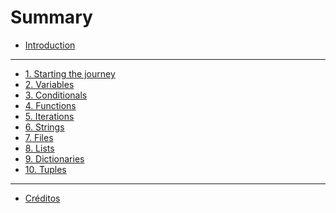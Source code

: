 # Summary

- [Introduction](README.md)
___

- [1. Starting the journey](01-intro.md)
- [2. Variables](02-variables.md)
- [3. Conditionals](03-conditional.md)
- [4. Functions](04-functions.md)
- [5. Iterations](05-iterations.md)
- [6. Strings](06-strings.md)
- [7. Files](07-files.md)
- [8. Lists](08-lists.md)
- [9. Dictionaries](09-dictionaries.md)
- [10. Tuples](10-tuples.md)

<!--
- [11. Regex](11-regex.md)
- [12. Networked Programs](12-network.md)
- [13. Python and Web Services](13-web.md)
- [14. Objects](14-objects.md)
- [15. Python and Databases](15-database.md)
-->

___

- [Créditos](crditos.md)